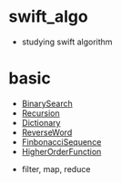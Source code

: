# swift_algo

* studying swift algorithm

# basic
* [BinarySearch](https://github.com/Heodoo/swift_algo/blob/main/BinarySearch.playground/Contents.swift)
* [Recursion](https://github.com/Heodoo/swift_algo/blob/main/Factorial_Recursion.playground/Contents.swift)
* [Dictionary](https://github.com/Heodoo/swift_algo/blob/main/CountAlgorithm.playground/Contents.swift)
* [ReverseWord](https://github.com/Heodoo/swift_algo/blob/main/reverseWords.playground/Contents.swift)
* [FinbonacciSequence](https://github.com/Heodoo/swift_algo/blob/main/fibonacciSequence.playground/Contents.swift)
* [HigherOrderFunction](https://github.com/Heodoo/swift_algo/blob/main/higherOrderFunction.playground/Contents.swift)
- filter, map, reduce
